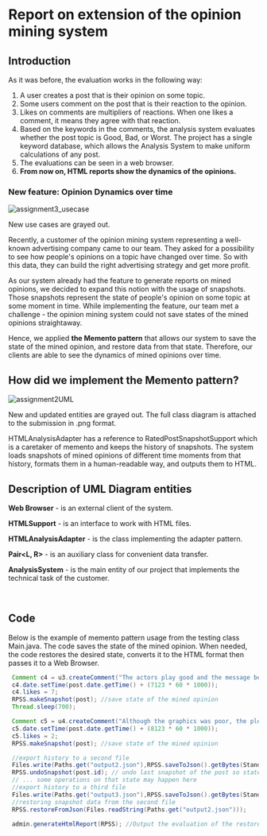 # Report on extension of the opinion mining system
## Introduction

As it was before, the evaluation works in the following way:

1. A user creates a post that is their opinion on some topic.
2. Some users comment on the post that is their reaction to the opinion.
3. Likes on comments are multipliers of reactions. When one likes a comment, it means they agree with that reaction.
4. Based on the keywords in the comments, the analysis system evaluates whether the post topic is Good, Bad, or Worst. The project has a single keyword database, which allows the Analysis System to make uniform calculations of any post.
5. The evaluations can be seen in a web browser.
6. **From now on, HTML reports show the dynamics of the opinions.**

### New feature: Opinion Dynamics over time

![assignment3_usecase](ps://user-images.githubusercontent.com/37394070/140531213-33286c6c-ff3b-486c-adc6-b2973f16f235.png)


New use cases are grayed out.

Recently, a customer of the opinion mining system representing a well-known advertising company came to our team.
They asked for a possibility to see how people's opinions on a topic have changed over time.
So with this data, they can build the right advertising strategy and get more profit.

As our system already had the feature to generate reports on mined opinions, we decided to expand this notion with the usage of snapshots. Those snapshots represent the state of people's opinion on some topic at some moment in time.
While implementing the feature, our team met a challenge - the opinion mining system could not save states of the mined opinions straightaway.

Hence, we applied **the Memento pattern** that allows our system to save the state of the mined opinion, and restore data from that state. Therefore, our clients are able to see the dynamics of mined opinions over time.

## How did we implement the Memento pattern?

![assignment2UML](ps://user-images.githubusercontent.com/37394070/140531284-c97d1c79-52a0-483c-b600-a953770ffdde.png)

New and updated entities are grayed out. The full class diagram is attached to the submission in .png format.

HTMLAnalysisAdapter has a reference to RatedPostSnapshotSupport which is a caretaker of memento and keeps the history of snapshots. The system loads snapshots of mined opinions of different time moments from that history, formats them in a human-readable way, and outputs them to HTML.
## Description of UML Diagram entities

**Web Browser** - is an external client of the system.

**HTMLSupport** - is an interface to work with HTML files.

**HTMLAnalysisAdapter** - is the class implementing the adapter pattern.

**Pair<L, R>** - is an auxiliary class for convenient data transfer.

**AnalysisSystem** - is the main entity of our project that implements the technical task of the customer.  
  
  <br>

## Code

Below is the example of memento pattern usage from the testing class Main.java. The code saves the state of the mined opinion. When needed, the code restores the desired state, converts it to the HTML format then passes it to a Web Browser.
```java
 Comment c4 = u3.createComment("The actors play good and the message behind is valuable", post);
 c4.date.setTime(post.date.getTime() + (7123 * 60 * 1000));
 c4.likes = 7;
 RPSS.makeSnapshot(post); //save state of the mined opinion
 Thread.sleep(700);

 Comment c5 = u4.createComment("Although the graphics was poor, the plot is cool :)", post);
 c5.date.setTime(post.date.getTime() + (8123 * 60 * 1000));
 c5.likes = 2;
 RPSS.makeSnapshot(post); //save state of the mined opinion

 //export history to a second file
 Files.write(Paths.get("output2.json"),RPSS.saveToJson().getBytes(StandardCharsets.UTF_8));
 RPSS.undoSnapshot(post.id); // undo last snapshot of the post so state changed
 // ... some operations on that state may happen here
 //export history to a third file
 Files.write(Paths.get("output3.json"),RPSS.saveToJson().getBytes(StandardCharsets.UTF_8));
 //restoring snapshot data from the second file
 RPSS.restoreFromJson(Files.readString(Paths.get("output2.json")));

 admin.generateHtmlReport(RPSS); //Output the evaluation of the restored state to an HTML file
```


